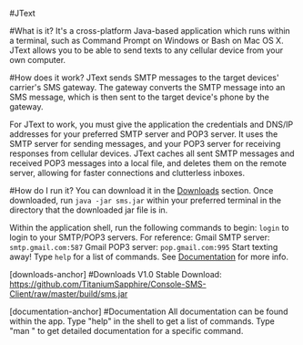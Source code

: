 #JText

#What is it?
It's a cross-platform Java-based application which runs within a terminal, such as Command Prompt on Windows or Bash on Mac OS X. JText allows you to be able to send texts to any cellular device from your own computer.

#How does it work?
JText sends SMTP messages to the target devices' carrier's SMS gateway. The gateway converts the SMTP message into an SMS message, which is then sent to the target device's phone by the gateway.

For JText to work, you must give the application the credentials and DNS/IP addresses for your preferred SMTP server and POP3 server. It uses the SMTP server for sending messages, and your POP3 server for receiving responses from cellular devices. JText caches all sent SMTP messages and received POP3 messages into a local file, and deletes them on the remote server, allowing for faster connections and clutterless inboxes. 

#How do I run it?
You can download it in the [Downloads](#downloads-anchor) section. Once downloaded, run <code>java -jar sms.jar</code> within your preferred terminal in the directory that the downloaded jar file is in.

Within the application shell, run the following commands to begin:
    <code>login</code> to login to your SMTP/POP3 servers. For reference:
        Gmail SMTP server: <code>smtp.gmail.com:587</code>
        Gmail POP3 server: <code>pop.gmail.com:995</code>
    Start texting away! Type <code>help</code> for a list of commands. See [Documentation](#documentation-anchor) for more info.

[downloads-anchor]
#Downloads
V1.0 Stable Download: https://github.com/TitaniumSapphire/Console-SMS-Client/raw/master/build/sms.jar

[documentation-anchor]
#Documentation
All documentation can be found within the app. Type "help" in the shell to get a list of commands. Type "man <command>" to get detailed documentation for a specific command.
